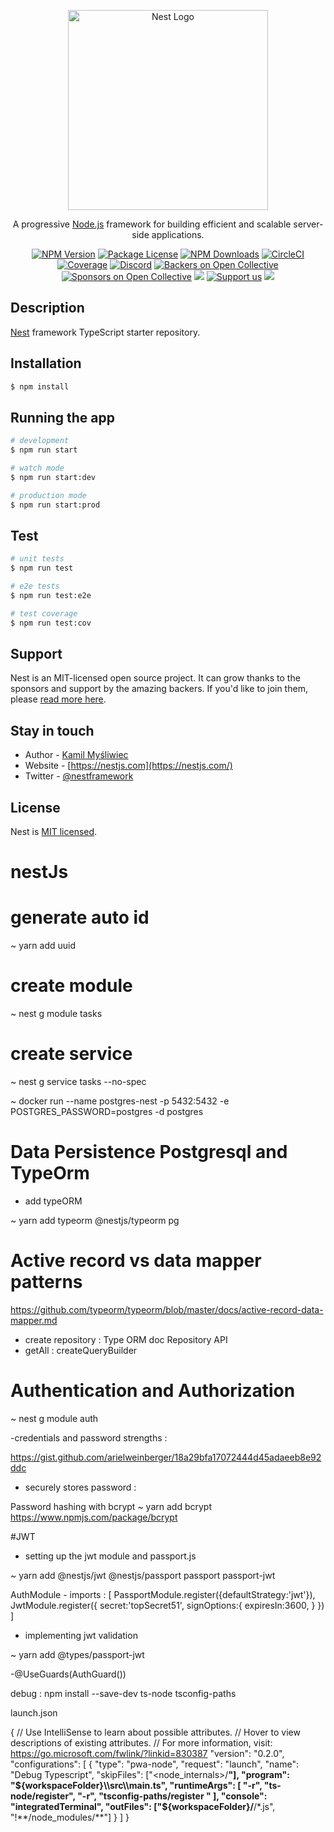 <p align="center">
  <a href="http://nestjs.com/" target="blank"><img src="https://nestjs.com/img/logo_text.svg" width="320" alt="Nest Logo" /></a>
</p>

[circleci-image]: https://img.shields.io/circleci/build/github/nestjs/nest/master?token=abc123def456
[circleci-url]: https://circleci.com/gh/nestjs/nest

  <p align="center">A progressive <a href="http://nodejs.org" target="_blank">Node.js</a> framework for building efficient and scalable server-side applications.</p>
    <p align="center">
<a href="https://www.npmjs.com/~nestjscore" target="_blank"><img src="https://img.shields.io/npm/v/@nestjs/core.svg" alt="NPM Version" /></a>
<a href="https://www.npmjs.com/~nestjscore" target="_blank"><img src="https://img.shields.io/npm/l/@nestjs/core.svg" alt="Package License" /></a>
<a href="https://www.npmjs.com/~nestjscore" target="_blank"><img src="https://img.shields.io/npm/dm/@nestjs/common.svg" alt="NPM Downloads" /></a>
<a href="https://circleci.com/gh/nestjs/nest" target="_blank"><img src="https://img.shields.io/circleci/build/github/nestjs/nest/master" alt="CircleCI" /></a>
<a href="https://coveralls.io/github/nestjs/nest?branch=master" target="_blank"><img src="https://coveralls.io/repos/github/nestjs/nest/badge.svg?branch=master#9" alt="Coverage" /></a>
<a href="https://discord.gg/G7Qnnhy" target="_blank"><img src="https://img.shields.io/badge/discord-online-brightgreen.svg" alt="Discord"/></a>
<a href="https://opencollective.com/nest#backer" target="_blank"><img src="https://opencollective.com/nest/backers/badge.svg" alt="Backers on Open Collective" /></a>
<a href="https://opencollective.com/nest#sponsor" target="_blank"><img src="https://opencollective.com/nest/sponsors/badge.svg" alt="Sponsors on Open Collective" /></a>
  <a href="https://paypal.me/kamilmysliwiec" target="_blank"><img src="https://img.shields.io/badge/Donate-PayPal-ff3f59.svg"/></a>
    <a href="https://opencollective.com/nest#sponsor"  target="_blank"><img src="https://img.shields.io/badge/Support%20us-Open%20Collective-41B883.svg" alt="Support us"></a>
  <a href="https://twitter.com/nestframework" target="_blank"><img src="https://img.shields.io/twitter/follow/nestframework.svg?style=social&label=Follow"></a>
</p>
  <!--[![Backers on Open Collective](https://opencollective.com/nest/backers/badge.svg)](https://opencollective.com/nest#backer)
  [![Sponsors on Open Collective](https://opencollective.com/nest/sponsors/badge.svg)](https://opencollective.com/nest#sponsor)-->

## Description

[Nest](https://github.com/nestjs/nest) framework TypeScript starter repository.

## Installation

```bash
$ npm install
```

## Running the app

```bash
# development
$ npm run start

# watch mode
$ npm run start:dev

# production mode
$ npm run start:prod
```

## Test

```bash
# unit tests
$ npm run test

# e2e tests
$ npm run test:e2e

# test coverage
$ npm run test:cov
```

## Support

Nest is an MIT-licensed open source project. It can grow thanks to the sponsors and support by the amazing backers. If you'd like to join them, please [read more here](https://docs.nestjs.com/support).

## Stay in touch

- Author - [Kamil Myśliwiec](https://kamilmysliwiec.com)
- Website - [https://nestjs.com](https://nestjs.com/)
- Twitter - [@nestframework](https://twitter.com/nestframework)

## License

Nest is [MIT licensed](LICENSE).

# nestJs

# generate auto id

~ yarn add uuid

# create module

~ nest g module tasks

# create service

~ nest g service tasks --no-spec

~ docker run --name postgres-nest -p 5432:5432 -e POSTGRES_PASSWORD=postgres -d postgres

# Data Persistence Postgresql and TypeOrm

- add typeORM

~ yarn add typeorm @nestjs/typeorm pg

# Active record vs data mapper patterns

https://github.com/typeorm/typeorm/blob/master/docs/active-record-data-mapper.md

- create repository : Type ORM doc Repository API
- getAll : createQueryBuilder

# Authentication and Authorization

~ nest g module auth

-credentials and password strengths :

https://gist.github.com/arielweinberger/18a29bfa17072444d45adaeeb8e92ddc

- securely stores password :

Password hashing with bcrypt
~ yarn add bcrypt
https://www.npmjs.com/package/bcrypt

#JWT

- setting up the jwt module and passport.js

~ yarn add @nestjs/jwt @nestjs/passport passport passport-jwt

AuthModule - imports : [
PassportModule.register({defaultStrategy:'jwt'}),
JwtModule.register({
secret:'topSecret51',
signOptions:{
expiresIn:3600,
}
})
]

- implementing jwt validation

~ yarn add @types/passport-jwt

-@UseGuards(AuthGuard())

debug :
npm install --save-dev ts-node tsconfig-paths

launch.json

{
// Use IntelliSense to learn about possible attributes.
// Hover to view descriptions of existing attributes.
// For more information, visit: https://go.microsoft.com/fwlink/?linkid=830387
"version": "0.2.0",
"configurations": [
{
"type": "pwa-node",
"request": "launch",
"name": "Debug Typescript",
"skipFiles": ["<node_internals>/**"],
"program": "${workspaceFolder}\\src\\main.ts",
      "runtimeArgs": [
        "-r",
        "ts-node/register",
        "-r",
        "tsconfig-paths/register  "
      ],
      "console": "integratedTerminal",
      "outFiles": ["${workspaceFolder}/**/\*.js", "!**/node_modules/\*\*"]
}
]
}
